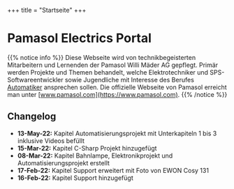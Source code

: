 +++
title = "Startseite"
+++

# Pamasol Electrics Portal

{{% notice info %}}
Diese Webseite wird von technikbegeisterten Mitarbeitern und Lernenden der Pamasol Willi Mäder AG gepflegt. Primär werden Projekte und Themen behandelt, welche Elektrotechniker und SPS-Softwareentwickler sowie Jugendliche mit Interesse des Berufes [Automatiker](https://www.swissmechanic.ch/grundbildung-erwachsenenbildung/deine-lehre-grundbildung/artmid/786/articleid/105/automatikerin-efz) ansprechen sollen. Die offizielle Webseite von Pamasol erreicht man unter [www.pamasol.com](https://www.pamasol.com).
{{% /notice %}}

## Changelog

* **13-May-22:** Kapitel Automatisierungsprojekt mit Unterkapiteln 1 bis 3 inklusive Videos befüllt
* **15-Mar-22:** Kapitel C-Sharp Projekt hinzugefügt
* **08-Mar-22:** Kapitel Bahnlampe, Elektronikprojekt und Automatisierungsprojekt erstellt
* **17-Feb-22:** Kapitel Support erweitert mit Foto von EWON Cosy 131
* **16-Feb-22:** Kapitel Support hinzugefügt

